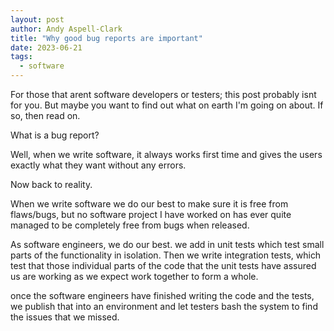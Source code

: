 ```yaml
---
layout: post
author: Andy Aspell-Clark
title: "Why good bug reports are important"
date: 2023-06-21
tags:
  - software
---
```


For those that arent software developers or testers; this post probably isnt for you. But maybe you want to find out what on earth I'm going on about. If so, then read on.

What is a bug report?

Well, when we write software, it always works first time and gives the users exactly what they want without any errors.

Now back to reality.

When we write software we do our best to make sure it is free from flaws/bugs, but no software project I have worked on has ever quite managed to be completely free from bugs when released.

As software engineers, we do our best. we add in unit tests which test small parts of the functionality in isolation. Then we write integration tests, which test that those individual parts of the code that the unit tests have assured us are working as we expect work together to form a whole.

once the software engineers have finished writing the code and the tests, we publish that  into an environment and let testers bash the system to find the issues that we missed.

